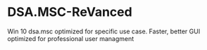 # DSA.MSC-ReVanced
Win 10 dsa.msc optimized for specific use case. Faster, better GUI optimized for professional user managment

